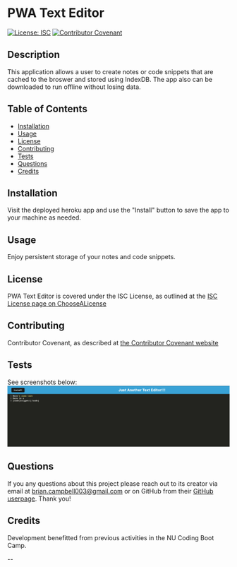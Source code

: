 
# PWA Text Editor

[![License: ISC](https://img.shields.io/badge/License-ISC-blue.svg)](https://opensource.org/licenses/ISC)
[![Contributor Covenant](https://img.shields.io/badge/Contributor%20Covenant-2.1-4baaaa.svg)](code_of_conduct.md)

## Description

This application allows a user to create notes or code snippets that are cached to the broswer and stored using IndexDB. The app also can be downloaded to run offline without losing data.

## Table of Contents

- [Installation](#installation)
- [Usage](#usage)
- [License](#license)
- [Contributing](#contributing)
- [Tests](#tests)
- [Questions](#questions)
- [Credits](#credits)


## Installation

Visit the deployed heroku app and use the "Install" button to save the app to your machine as needed.

## Usage

Enjoy persistent storage of your notes and code snippets.

## License

PWA Text Editor is covered under the ISC License, as outlined at the [ISC License page on ChooseALicense](https://choosealicense.com/licenses/isc/)

## Contributing

Contributor Covenant, as described at [the Contributor Covenant website](https://www.contributor-covenant.org/)

## Tests

See screenshots below:
![demo screenshot](./demo.png)

## Questions

If you any questions about this project please reach out to its creator via email at brian.campbell003@gmail.com or on GitHub from their [GitHub userpage](https://www.github.com/briancampbell003). Thank you!

## Credits

Development benefitted from previous activities in the NU Coding Boot Camp.

--
        